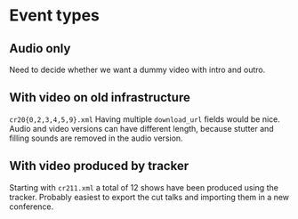 # Event types
## Audio only
Need to decide whether we want a dummy video with intro and outro.

## With video on old infrastructure
`cr20{0,2,3,4,5,9}.xml`
Having multiple `download_url` fields would be nice.
Audio and video versions can have different length, because
stutter and filling sounds are removed in the audio version.

## With video produced by tracker
Starting with `cr211.xml` a total of 12 shows have been produced
using the tracker. Probably easiest to export the cut talks and
importing them in a new conference.
